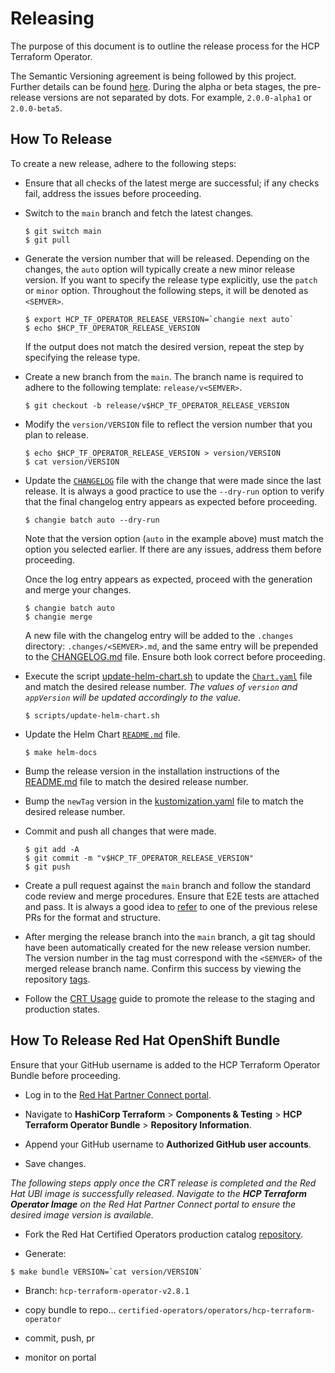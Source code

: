 # Releasing

The purpose of this document is to outline the release process for the HCP Terraform Operator.

The Semantic Versioning agreement is being followed by this project. Further details can be found [here](https://semver.org/). During the alpha or beta stages, the pre-release versions are not separated by dots. For example, `2.0.0-alpha1` or `2.0.0-beta5`.

## How To Release

To create a new release, adhere to the following steps:

- Ensure that all checks of the latest merge are successful; if any checks fail, address the issues before proceeding.

- Switch to the `main` branch and fetch the latest changes.

  ```console
  $ git switch main
  $ git pull
  ```

- Generate the version number that will be released. Depending on the changes, the `auto` option will typically create a new minor release version. If you want to specify the release type explicitly, use the `patch` or `minor` option. Throughout the following steps, it will be denoted as `<SEMVER>`.

  ```console
  $ export HCP_TF_OPERATOR_RELEASE_VERSION=`changie next auto`
  $ echo $HCP_TF_OPERATOR_RELEASE_VERSION
  ```

  If the output does not match the desired version, repeat the step by specifying the release type.

- Create a new branch from the `main`. The branch name is required to adhere to the following template: `release/v<SEMVER>`.

  ```console
  $ git checkout -b release/v$HCP_TF_OPERATOR_RELEASE_VERSION
  ```

- Modify the `version/VERSION` file to reflect the version number that you plan to release.

  ```console
  $ echo $HCP_TF_OPERATOR_RELEASE_VERSION > version/VERSION
  $ cat version/VERSION
  ```

- Update the [`CHANGELOG`](./CHANGELOG.md) file with the change that were made since the last release. It is always a good practice to use the `--dry-run` option to verify that the final changelog entry appears as expected before proceeding.

  ```console
  $ changie batch auto --dry-run
  ```

  Note that the version option (`auto` in the example above) must match the option you selected earlier. If there are any issues, address them before proceeding.

  Once the log entry appears as expected, proceed with the generation and merge your changes.

  ```console
  $ changie batch auto
  $ changie merge
  ```

  A new file with the changelog entry will be added to the `.changes` directory: `.changes/<SEMVER>.md`, and the same entry will be prepended to the [CHANGELOG.md](./CHANGELOG.md) file. Ensure both look correct before proceeding.

- Execute the script [update-helm-chart.sh](./scripts/update-helm-chart.sh) to update the [`Chart.yaml`](./charts/hcp-terraform-operator/Chart.yaml) file and match the desired release number. _The values of `version` and `appVersion` will be updated accordingly to the <SEMVER> value._


  ```console
  $ scripts/update-helm-chart.sh
  ```

- Update the Helm Chart [`README.md`](./charts/hcp-terraform-operator/README.md) file.

  ```console
  $ make helm-docs
  ```

- Bump the release version in the installation instructions of the [README.md](./README.md) file to match the desired release number.

- Bump the `newTag` version in the [kustomization.yaml](./config/manager/kustomization.yaml) file to match the desired release number.

- Commit and push all changes that were made.

  ```console
  $ git add -A
  $ git commit -m "v$HCP_TF_OPERATOR_RELEASE_VERSION"
  $ git push
  ```

- Create a pull request against the `main` branch and follow the standard code review and merge procedures. Ensure that E2E tests are attached and pass. It is always a good idea to [refer](https://github.com/hashicorp/hcp-terraform-operator/pulls?q=is%3Apr+label%3Arelease) to one of the previous relese PRs for the format and structure.

- After merging the release branch into the `main` branch, a git tag should have been automatically created for the new release version number. The version number in the tag must correspond with the `<SEMVER>` of the merged release branch name. Confirm this success by viewing the repository [tags](https://github.com/hashicorp/hcp-terraform-operator/tags).

- Follow the [CRT Usage](https://hashicorp.atlassian.net/wiki/spaces/RELENG/pages/2309390389/Part+3+CRT+Usage) guide to promote the release to the staging and production states.

## How To Release Red Hat OpenShift Bundle

Ensure that your GitHub username is added to the HCP Terraform Operator Bundle before proceeding.

  - Log in to the [Red Hat Partner Connect portal](https://connect.redhat.com/manage/products).

  - Navigate to **HashiCorp Terraform** > **Components & Testing** > **HCP Terraform Operator Bundle** > **Repository Information**.

  - Append your GitHub username to **Authorized GitHub user accounts**.

  - Save changes.

*The following steps apply once the CRT release is completed and the Red Hat UBI image is successfully released. Navigate to the **HCP Terraform Operator Image** on the Red Hat Partner Connect portal to ensure the desired image version is available.*

- Fork the Red Hat Certified Operators production catalog [repository](https://github.com/redhat-openshift-ecosystem/certified-operators).

- Generate:

```console
$ make bundle VERSION=`cat version/VERSION`
```

- Branch: `hcp-terraform-operator-v2.8.1`

- copy bundle to repo... `certified-operators/operators/hcp-terraform-operator`

- commit, push, pr

- monitor on portal
